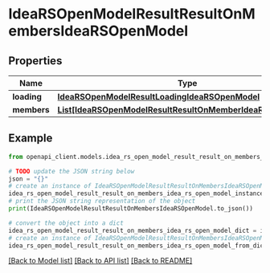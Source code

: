 # IdeaRSOpenModelResultResultOnMembersIdeaRSOpenModel


## Properties

Name | Type | Description | Notes
------------ | ------------- | ------------- | -------------
**loading** | [**IdeaRSOpenModelResultLoadingIdeaRSOpenModel**](IdeaRSOpenModelResultLoadingIdeaRSOpenModel.md) |  | [optional] 
**members** | [**List[IdeaRSOpenModelResultResultOnMemberIdeaRSOpenModel]**](IdeaRSOpenModelResultResultOnMemberIdeaRSOpenModel.md) |  | [optional] 

## Example

```python
from openapi_client.models.idea_rs_open_model_result_result_on_members_idea_rs_open_model import IdeaRSOpenModelResultResultOnMembersIdeaRSOpenModel

# TODO update the JSON string below
json = "{}"
# create an instance of IdeaRSOpenModelResultResultOnMembersIdeaRSOpenModel from a JSON string
idea_rs_open_model_result_result_on_members_idea_rs_open_model_instance = IdeaRSOpenModelResultResultOnMembersIdeaRSOpenModel.from_json(json)
# print the JSON string representation of the object
print(IdeaRSOpenModelResultResultOnMembersIdeaRSOpenModel.to_json())

# convert the object into a dict
idea_rs_open_model_result_result_on_members_idea_rs_open_model_dict = idea_rs_open_model_result_result_on_members_idea_rs_open_model_instance.to_dict()
# create an instance of IdeaRSOpenModelResultResultOnMembersIdeaRSOpenModel from a dict
idea_rs_open_model_result_result_on_members_idea_rs_open_model_from_dict = IdeaRSOpenModelResultResultOnMembersIdeaRSOpenModel.from_dict(idea_rs_open_model_result_result_on_members_idea_rs_open_model_dict)
```
[[Back to Model list]](../README.md#documentation-for-models) [[Back to API list]](../README.md#documentation-for-api-endpoints) [[Back to README]](../README.md)


